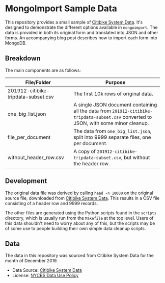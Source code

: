 # MongoImport Sample Data

This repository provides a small sample of [Citibike System Data](https://www.citibikenyc.com/system-data).
It's designed to demonstrate the different options available in `mongoimport`.
The data is provided in both its original form and translated into JSON and other forms.
An accompanying blog post describes how to import each form into MongoDB.

## Breakdown

The main components are as follows:

| File/Folder | Purpose |
| - | - |
| 201912-citibike-tripdata-subset.csv | The first 10k rows of original data. |
| one_big_list.json | A single JSON document containing all the data from `201912-citibike-tripdata-subset.csv` converted to JSON, with some minor cleanup.
| file_per_document | The data from `one_big_list.json`, split into 9999 separate files, one per document. |
| without_header_row.csv | A copy of `201912-citibike-tripdata-subset.csv`, but without the header row. |

## Development

The original data file was derived by calling `head -n 10000` on the original source file, downloaded from [Citibike System Data](https://www.citibikenyc.com/system-data). This results in a CSV file consisting of a header row and 9999 records.

The other files are generated using the Python scripts found in the `scripts` directory, which is usually run from the `Makefile` at the top level. Users of this data shouldn't need to worry about any of this, but the scripts may be of some use to people building their own simple data cleanup scripts.

## Data

The data in this repository was sourced from Citibike System Data for the month of December 2019.

* Data Source: [Citibike System Data](https://www.citibikenyc.com/system-data)
* License: [NYCBS Data Use Policy](https://www.citibikenyc.com/data-sharing-policy)
